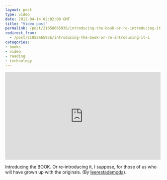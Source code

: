 ```yaml
---
layout: post
type: video
date: 2012-04-14 02:02:00 GMT
title: "Video post"
permalink: /post/21058665936/introducing-the-book-or-re-introducing-it-i
redirect_from: 
  - /post/21058665936/introducing-the-book-or-re-introducing-it-i
categories:
- books
- video
- reading
- technology
---
```

<iframe width="500" height="281"  id="youtube_iframe" src="https://www.youtube.com/embed/YhcPX1wVp38?feature=oembed&amp;enablejsapi=1&amp;wmode=opaque" frameborder="0" allow="accelerometer; autoplay; clipboard-write; encrypted-media; gyroscope; picture-in-picture" allowfullscreen title="Popularlibros.com - Did you know the BOOK? English subtitles"></iframe>

<p>Introducing the BOOK. Or re-introducing it, I suppose, for those of us who will have grown up with the originals. (By <a href="http://www.youtube.com/watch?v=YhcPX1wVp38">leerestademoda</a>). </p>